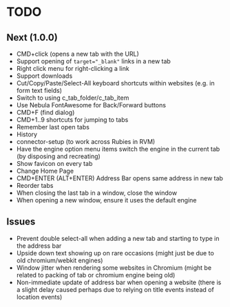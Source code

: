 # TODO

## Next (1.0.0)

- CMD+click (opens a new tab with the URL)
- Support opening of `target="_blank"` links in a new tab
- Right click menu for right-clicking a link
- Support downloads
- Cut/Copy/Paste/Select-All keyboard shortcuts within websites (e.g. in form text fields) 
- Switch to using c_tab_folder/c_tab_item
- Use Nebula FontAwesome for Back/Forward buttons
- CMD+F (find dialog)
- CMD+1..9 shortcuts for jumping to tabs
- Remember last open tabs
- History
- connector-setup (to work across Rubies in RVM)
- Have the engine option menu items switch the engine in the current tab (by disposing and recreating)
- Show favicon on every tab
- Change Home Page
- CMD+ENTER (ALT+ENTER) Address Bar opens same address in new tab
- Reorder tabs
- When closing the last tab in a window, close the window
- When opening a new window, ensure it uses the default engine

## Issues

- Prevent double select-all when adding a new tab and starting to type in the address bar
- Upside down text showing up on rare occasions (might just be due to old chromium/webkit engines)
- Window jitter when rendering some websites in Chromium (might be related to packing of tab or chromium engine being old)
- Non-immediate update of address bar when opening a website (there is a slight delay caused perhaps due to relying on title events instead of location events) 
